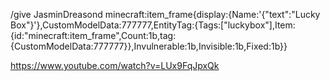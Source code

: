 /give JasminDreasond minecraft:item_frame{display:{Name:'{"text":"Lucky Box"}'},CustomModelData:777777,EntityTag:{Tags:["luckybox"],Item:{id:"minecraft:item_frame",Count:1b,tag:{CustomModelData:777777}},Invulnerable:1b,Invisible:1b,Fixed:1b}}


https://www.youtube.com/watch?v=LUx9FqJpxQk